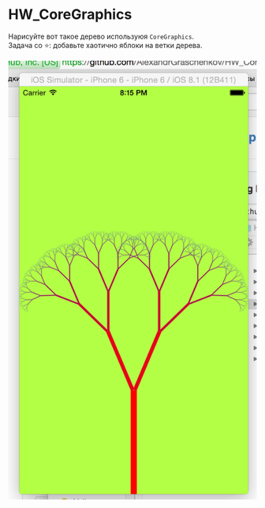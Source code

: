 HW_CoreGraphics
===============

Нарисуйте вот такое дерево используюя `CoreGraphics`.<br>
Задача со :star:: добавьте хаотично яблоки на ветки дерева.<br><br>
<img src="https://raw.githubusercontent.com/AlexandrGraschenkov/HW_CoreGraphics/master/example.png" alt="Demo" />


